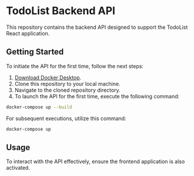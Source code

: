 # TodoList Backend API

This repository contains the backend API designed to support the TodoList React application.

## Getting Started

To initiate the API for the first time, follow the next steps:

1. [Download Docker Desktop](https://www.docker.com/products/docker-desktop).
2. Clone this repository to your local machine.
3. Navigate to the cloned repository directory.
4. To launch the API for the first time, execute the following command:

```bash
docker-compose up --build
```

For subsequent executions, utilize this command:

```bash
docker-compose up
```

## Usage

To interact with the API effectively, ensure the frontend application is also activated.
